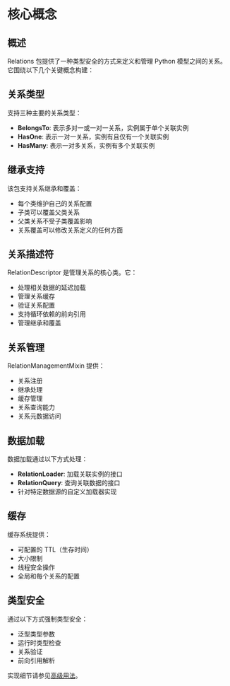 # 核心概念

## 概述

Relations 包提供了一种类型安全的方式来定义和管理 Python 模型之间的关系。它围绕以下几个关键概念构建：

## 关系类型

支持三种主要的关系类型：

- **BelongsTo**: 表示多对一或一对一关系，实例属于单个关联实例
- **HasOne**: 表示一对一关系，实例有且仅有一个关联实例
- **HasMany**: 表示一对多关系，实例有多个关联实例

## 继承支持

该包支持关系继承和覆盖：

- 每个类维护自己的关系配置
- 子类可以覆盖父类关系
- 父类关系不受子类覆盖影响
- 关系覆盖可以修改关系定义的任何方面

## 关系描述符

RelationDescriptor 是管理关系的核心类。它：

- 处理相关数据的延迟加载
- 管理关系缓存
- 验证关系配置
- 支持循环依赖的前向引用
- 管理继承和覆盖

## 关系管理

RelationManagementMixin 提供：

- 关系注册
- 继承处理
- 缓存管理
- 关系查询能力
- 关系元数据访问

## 数据加载

数据加载通过以下方式处理：

- **RelationLoader**: 加载关联实例的接口
- **RelationQuery**: 查询关联数据的接口
- 针对特定数据源的自定义加载器实现

## 缓存

缓存系统提供：

- 可配置的 TTL（生存时间）
- 大小限制
- 线程安全操作
- 全局和每个关系的配置

## 类型安全

通过以下方式强制类型安全：

- 泛型类型参数
- 运行时类型检查
- 关系验证
- 前向引用解析

实现细节请参见[高级用法](advanced-usage.md)。